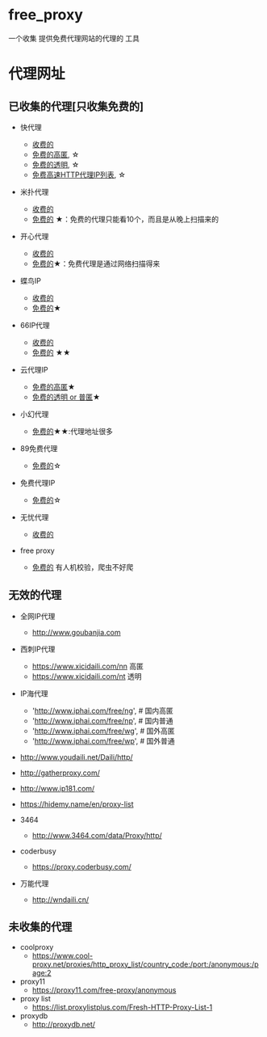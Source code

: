 # free_proxy

一个收集 提供免费代理网站的代理的 工具 

# 代理网址

## 已收集的代理[只收集免费的]

- 快代理
    - [收费的](https://www.kuaidaili.com/)
    - [免费的高匿](https://www.kuaidaili.com/free/inha), ☆
    - [免费的透明](https://www.kuaidaili.com/free/intr), ☆
    - [免费高速HTTP代理IP列表](https://www.kuaidaili.com/ops/proxylist/), ☆

- 米扑代理
    - [收费的](https://proxy.mimvp.com/)
    - [免费的](https://proxy.mimvp.com/freesecret) ★：免费的代理只能看10个，而且是从晚上扫描来的
    
- 开心代理
    - [收费的](http://www.kxdaili.com/)
    - [免费的](http://www.kxdaili.com/dailiip/1/1.html)★：免费代理是通过网络扫描得来

- 蝶鸟IP
    - [收费的](https://www.dieniao.com/)
    - [免费的](https://www.dieniao.com/FreeProxy/1.html)★
 
- 66IP代理
    - [收费的](http://www.66daili.cn/)
    - [免费的](http://www.66ip.cn) ★★
   
- 云代理IP
    - [免费的高匿](http://www.ip3366.net/free/?stype=1)★
    - [免费的透明 or 普匿](http://www.ip3366.net/free/?stype=2')★

- 小幻代理
    - [免费的](https://ip.ihuan.me/)★★:代理地址很多

- 89免费代理 
    - [免费的](https://www.89ip.cn/)☆

- 免费代理IP
    - [免费的](http://ip.jiangxianli.com/)☆

- 无忧代理
    - [收费的](https://www.data5u.com/)

- free proxy
    - [免费的](https://www.freeproxylists.net/zh/) 有人机校验，爬虫不好爬

## 无效的代理

- 全网IP代理
    - http://www.goubanjia.com          
- 西刺IP代理
    - https://www.xicidaili.com/nn      高匿
    - https://www.xicidaili.com/nt      透明
- IP海代理
    - 'http://www.iphai.com/free/ng',  # 国内高匿
    - 'http://www.iphai.com/free/np',  # 国内普通
    - 'http://www.iphai.com/free/wg',  # 国外高匿
    - 'http://www.iphai.com/free/wp',  # 国外普通

- http://www.youdaili.net/Daili/http/
- http://gatherproxy.com/
- http://www.ip181.com/
- https://hidemy.name/en/proxy-list

- 3464
    - http://www.3464.com/data/Proxy/http/
- coderbusy
    - https://proxy.coderbusy.com/
- 万能代理
    - http://wndaili.cn/


## 未收集的代理

- coolproxy
    - https://www.cool-proxy.net/proxies/http_proxy_list/country_code:/port:/anonymous:/page:2
- proxy11
    - https://proxy11.com/free-proxy/anonymous
- proxy list
    - https://list.proxylistplus.com/Fresh-HTTP-Proxy-List-1
- proxydb
    - http://proxydb.net/

